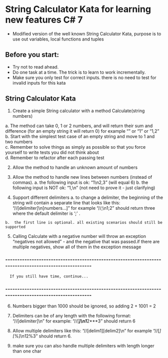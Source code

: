 
# String Calculator Kata for learning new features C# 7
* Modified version of the well known String Calculator Kata, purpose is to use out variables, local functions and tuples 

 ## Before you start:
 * Try not to read ahead.
 * Do one task at a time. The trick is to learn to work incrementally.
 * Make sure you only test for correct inputs. there is no need to test for invalid inputs for this kata
 
 ## String Calculator Kata 
 
 1.  Create a simple String calculator with a method Calculate(string numbers)
 
 a.  The method can take 0, 1 or 2 numbers, and will return their sum and difference 
     (for an empty string it will return 0) for example “” or “1” or “1,2”    
 b.  Start with the simplest test case of an empty string and move to 1 and two numbers    
 c.  Remember to solve things as simply as possible so that you force yourself to write tests you did not think about    
 d.  Remember to refactor after each passing test
 
 2.  Allow the method to handle an unknown amount of numbers
 
 3.  Allow the method to handle new lines between numbers (instead of commas).
    a.  the following input is ok:  “1\n2,3”  (will equal 6)
    b.  the following input is NOT ok:  “1,\n” (not need to prove it - just clarifying)
 
 4.  Support different delimiters
    a.  to change a delimiter, the beginning of the string will contain a separate line that looks like this:   
        “//[delimiter]\n[numbers…]” for example “//;\n1;2” should return three where the default delimiter is ‘;’ .
        
    b.  the first line is optional. all existing scenarios should still be supported
 
 5.  Calling Calculate with a negative number will throw an exception “negatives not allowed” - 
     and the negative that was passed.if there are multiple negatives, show all of them in the exception message
 
  
 ### -----------------------------------------------------------------------------------------------------
      If you still have time, continue...
 ### -----------------------------------------------------------------------------------------------------
 
 6.  Numbers bigger than 1000 should be ignored, so adding 2 + 1001  = 2
 
 7.  Delimiters can be of any length with the following format:  “//[delimiter]\n” for example: “//[***]\n1***2***3” should return 6
 
 8.  Allow multiple delimiters like this:  “//[delim1][delim2]\n” for example “//[*][%]\n1*2%3” should return 6.
 
 9.  make sure you can also handle multiple delimiters with length longer than one char
 

